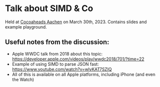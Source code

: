 Talk about SIMD & Co
====================

Held at [Cocoaheads Aachen](https://www.cocoaheads.de/) on March 30th, 2023. Contains slides and example playground.

Useful notes from the discussion:
---------------------------------

-	Apple WWDC talk from 2018 about this topic: <https://developer.apple.com/videos/play/wwdc2018/701/?time=22>
-	Example of using SIMD to parse JSON fast: <https://www.youtube.com/watch?v=wlvKAT7SZIQ>
-	All of this is available on all Apple platforms, including iPhone (and even the Watch)
